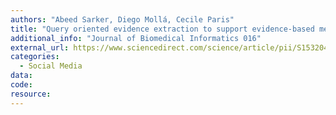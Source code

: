 ```yaml
---
authors: "Abeed Sarker, Diego Mollá, Cecile Paris"
title: "Query oriented evidence extraction to support evidence-based medicine practice"
additional_info: "Journal of Biomedical Informatics 016"
external_url: https://www.sciencedirect.com/science/article/pii/S1532046415002786
categories:
  - Social Media    
data: 
code:
resource:
---
```

